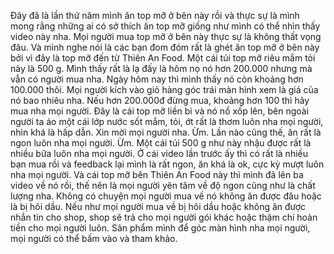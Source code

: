 Đây đã là lần thứ năm mình ăn top mỡ ở bên này rồi và thực sự là mình mong rằng những ai có sở thích ăn top mỡ giống như mình có thể nhìn thấy video này nha. Mọi người mua top mỡ ở bên này thực sự là không thất vọng đâu. Và mình nghe nói là các bạn đom đóm rất là ghét ăn top mỡ ở bên này bởi vì đây là top mỡ đến từ Thiên An Food. Một cái túi top mỡ riêu mắm tỏi này là 500 g. Mình thấy rất là lạ đấy là hôm nọ nó hơn 200.000 nhưng mà vẫn có người mua nha. Ngày hôm nay thì mình thấy nó còn khoảng hơn 100.000 thôi. Mọi người kích vào giỏ hàng góc trái màn hình xem là giá của nó bao nhiêu nha. Nếu hơn 200.000đ đừng mua, khoảng hơn 100 thì hãy mua nha mọi người. Đây là cái top mỡ liền bì và nó nổ xốp lên, bên ngoài người ta áo một cái lớp nước sốt mắm, tỏi, ớt rất là thơm luôn nha mọi người, nhìn khá là hấp dẫn. Xin mời mọi người nha. Ừm. Lần nào cũng thế, ăn rất là ngon luôn nha mọi người. Ừm. Một cái túi 500 g như này nhậu được rất là nhiều bữa luôn nha mọi người. Ở cái video lần trước ấy thì có rất là nhiều bạn mua rồi và feedback lại mình là rất ngon, ăn khá là ok, cực kỳ mượt luôn nha mọi người. Và cái top mỡ bên Thiên An Food này thì mình đã lên ba video về nó rồi, thế nên là mọi người yên tâm về độ ngon cũng như là chất lượng nha. Không có chuyện mọi người mua về nó không ăn được đâu hoặc là bị hôi dầu. Nếu như mọi người mua về bị hôi dầu hoặc không ăn được nhắn tin cho shop, shop sẽ trả cho mọi người gói khác hoặc thậm chí hoàn tiền cho mọi người luôn. Sản phẩm mình để góc màn hình nha mọi người, mọi người có thể bấm vào và tham khảo.